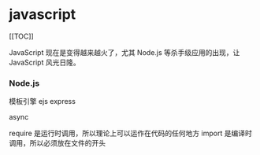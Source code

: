 # javascript

[[TOC]]

JavaScript 现在是变得越来越火了，尤其 Node.js 等杀手级应用的出现，让 JavaScript 风光日隆。

### Node.js

模板引擎 ejs
express

async

require 是运行时调用，所以理论上可以运作在代码的任何地方
import 是编译时调用，所以必须放在文件的开头
